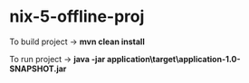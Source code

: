 # nix-5-offline-proj
To build project -> **mvn clean install**

To run project -> **java -jar application\target\application-1.0-SNAPSHOT.jar**